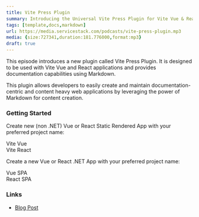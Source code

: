```yaml
---
title: Vite Press Plugin
summary: Introducing the Universal Vite Press Plugin for Vite Vue & React Apps and its unique compatibility with .NET 8 Apps utilizing Markdig
tags: [template,docs,markdown]
url: https://media.servicestack.com/podcasts/vite-press-plugin.mp3
media: {size:727341,duration:181.776000,format:mp3}
draft: true
---
```


This episode introduces a new plugin called Vite Press Plugin. 
It is designed to be used with Vite Vue and React applications and provides documentation 
capabilities using Markdown. 

This plugin allows developers to easily create and maintain documentation-centric and 
content heavy web applications by leveraging the power of Markdown for content creation.

### Getting Started

Create new (non .NET) Vue or React Static Rendered App with your preferred project name:

<project-creator v-slot="x">
    <project-template :name="x.text" repo="NetCoreTemplates/press-vue" :tags="['static','markdown']">
        <div class="mb-3 text-xl font-medium text-gray-700 dark:text-gray-200">Vite Vue</div>
        <template #icon>
            <img class='w-12 h-12' src="/img/svgs/vue.svg">
        </template>
    </project-template>
    <project-template :name="x.text" repo="NetCoreTemplates/press-react" :tags="['static','markdown']">
        <div class="mb-3 text-xl font-medium text-gray-700 dark:text-gray-200">Vite React</div>
        <template #icon>
            <img class='w-12 h-12' src="/img/svgs/react.svg">
        </template>
    </project-template>
</project-creator>

Create a new Vue or React .NET App with your preferred project name:

<project-creator v-slot="x">
    <project-template :name="x.text" repo="NetCoreTemplates/vue-spa" :tags="['vite','auth']">
        <div class="mb-3 text-xl font-medium text-gray-700 dark:text-gray-200">Vue SPA</div>
        <template #icon>
            <img class='w-12 h-12' src="/img/svgs/vue.svg">
        </template>
    </project-template>
    <project-template :name="x.text" repo="NetCoreTemplates/react-spa" :tags="['vite','auth']">
        <div class="mb-3 text-xl font-medium text-gray-700 dark:text-gray-200">React SPA</div>
        <template #icon>
            <img class='w-12 h-12' src="/img/svgs/react.svg">
        </template>
    </project-template>
</project-creator>

### Links

- [Blog Post](/posts/vite-press-plugin)